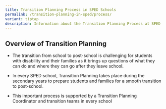 ```yaml
---
title: Transition Planning Process in SPED Schools
permalink: /transition-planning-in-sped/process/
variant: tiptap
description: Information about the Transition Planning Process at SPED Schools
---
```

<h2>Overview of Transition Planning</h2>
<p></p>
<ul data-tight="true" class="tight">
<li>
<p>The transition from school to post-school is challenging for students
with disability and their families as it brings up questions of what they
can do and where they can go after they leave school.</p>
</li>
<li>
<p>In every SPED school, Transition Planning takes place during the secondary
years to prepare students and families for a smooth transition to&nbsp;post-school.</p>
</li>
<li>
<p>This important process is supported by a Transition Planning Coordinator
and transition teams in every school</p>
</li>
</ul>
<p></p>